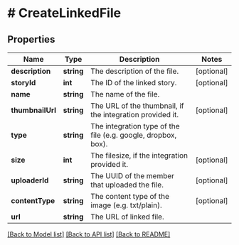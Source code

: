# # CreateLinkedFile

## Properties

Name | Type | Description | Notes
------------ | ------------- | ------------- | -------------
**description** | **string** | The description of the file. | [optional]
**storyId** | **int** | The ID of the linked story. | [optional]
**name** | **string** | The name of the file. |
**thumbnailUrl** | **string** | The URL of the thumbnail, if the integration provided it. | [optional]
**type** | **string** | The integration type of the file (e.g. google, dropbox, box). |
**size** | **int** | The filesize, if the integration provided it. | [optional]
**uploaderId** | **string** | The UUID of the member that uploaded the file. | [optional]
**contentType** | **string** | The content type of the image (e.g. txt/plain). | [optional]
**url** | **string** | The URL of linked file. |

[[Back to Model list]](../../README.md#models) [[Back to API list]](../../README.md#endpoints) [[Back to README]](../../README.md)
